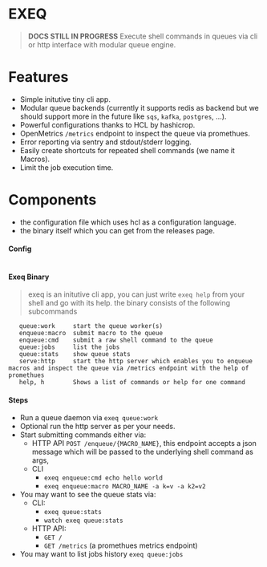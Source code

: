 EXEQ
======
> **DOCS STILL IN PROGRESS**
> Execute shell commands in queues via cli or http interface with modular queue engine.

Features
========
- Simple initutive tiny cli app.
- Modular queue backends (currently it supports redis as backend but we should support more in the future like `sqs`, `kafka`, `postgres`, ...).
- Powerful configurations thanks to HCL by hashicrop.
- OpenMetrics `/metrics` endpoint to inspect the queue via promethues.
- Error reporting via sentry and stdout/stderr logging.
- Easily create shortcuts for repeated shell commands (we name it Macros).
- Limit the job execution time.

Components
==========
- the configuration file which uses hcl as a configuration language.
- the binary itself which you can get from the releases page.

#### Config
```hcl:exeq.example.hcl

```

#### Exeq Binary
> exeq is an initutive cli app, you can just write `exeq help` from your shell and go with its help.
> the binary consists of the following subcommands
```shell
   queue:work     start the queue worker(s)
   enqueue:macro  submit macro to the queue
   enqueue:cmd    submit a raw shell command to the queue
   queue:jobs     list the jobs
   queue:stats    show queue stats
   serve:http     start the http server which enables you to enqueue macros and inspect the queue via /metrics endpoint with the help of promethues
   help, h        Shows a list of commands or help for one command
```

#### Steps
- Run a queue daemon via `exeq queue:work`
- Optional run the http server as per your needs.
- Start submitting commands either via:
    - HTTP API `POST /enqueue/{MACRO_NAME}`, this endpoint accepts a json message which will be passed to the underlying shell command as args,
    - CLI
        - `exeq enqueue:cmd echo hello world`
        - `exeq enqueue:macro MACRO_NAME -a k=v -a k2=v2`
- You may want to see the queue stats via:
    - CLI:
        - `exeq queue:stats`
        - `watch exeq queue:stats`
    - HTTP API:
        - `GET /`
        - `GET /metrics` (a promethues metrics endpoint)
- You may want to list jobs history `exeq queue:jobs`
